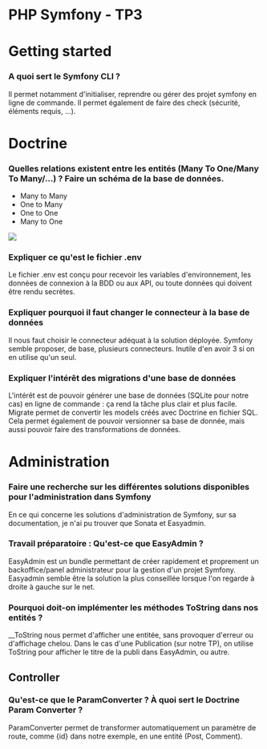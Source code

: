# PHP Symfony - TP3
# Getting started
### A quoi sert le Symfony CLI ?
Il permet notamment d'initialiser, reprendre ou gérer des projet symfony en ligne de commande. Il permet également de faire des check (sécurité, éléments requis, ...).

# Doctrine
### Quelles relations existent entre les entités (Many To One/Many To Many/...) ? Faire un schéma de la base de données.
- Many to Many
- One to Many
- One to One
- Many to One

![](https://i.imgur.com/qvwwJjF.png)

### Expliquer ce qu'est le fichier .env
Le fichier .env est conçu pour recevoir les variables d'environnement, les données de connexion à la BDD ou aux API, ou toute données qui doivent être rendu secrètes.

### Expliquer pourquoi il faut changer le connecteur à la base de données
Il nous faut choisir le connecteur adéquat à la solution déployée. Symfony semble proposer, de base, plusieurs connecteurs. Inutile d'en avoir 3 si on en utilise qu'un seul.

### Expliquer l'intérêt des migrations d'une base de données
L'intérêt est de pouvoir générer une base de données (SQLite pour notre cas) en ligne de commande : ça rend la tâche plus clair et plus facile.
Migrate permet de convertir les models créés avec Doctrine en fichier SQL. Cela permet également de pouvoir versionner sa base de donnée, mais aussi pouvoir faire des transformations de données.  


# Administration
### Faire une recherche sur les différentes solutions disponibles pour l'administration dans Symfony
En ce qui concerne les solutions d'administration de Symfony, sur sa documentation, je n'ai pu trouver que Sonata et Easyadmin. 

### Travail préparatoire : Qu'est-ce que EasyAdmin ?
EasyAdmin est un bundle permettant de créer rapidement et proprement un backoffice/panel administrateur pour la gestion d'un projet Symfony.
Easyadmin semble être la solution la plus conseillée lorsque l'on regarde à droite à gauche sur le net.

### Pourquoi doit-on implémenter les méthodes ToString dans nos entités ?
__ToString nous permet d'afficher une entitée, sans provoquer d'erreur ou d'affichage chelou. Dans le cas d'une Publication (sur notre TP), on utilise ToString pour afficher le titre de la publi dans EasyAdmin, ou autre.


## Controller
### Qu'est-ce que le ParamConverter ? À quoi sert le Doctrine Param Converter ?
ParamConverter permet de transformer automatiquement un paramètre de route, comme {id} dans notre exemple, en une entité (Post, Comment).


